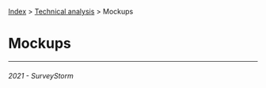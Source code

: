 [Index](../../README.md) > [Technical analysis](README.md) > Mockups

# Mockups

---
###### 2021 - SurveyStorm
